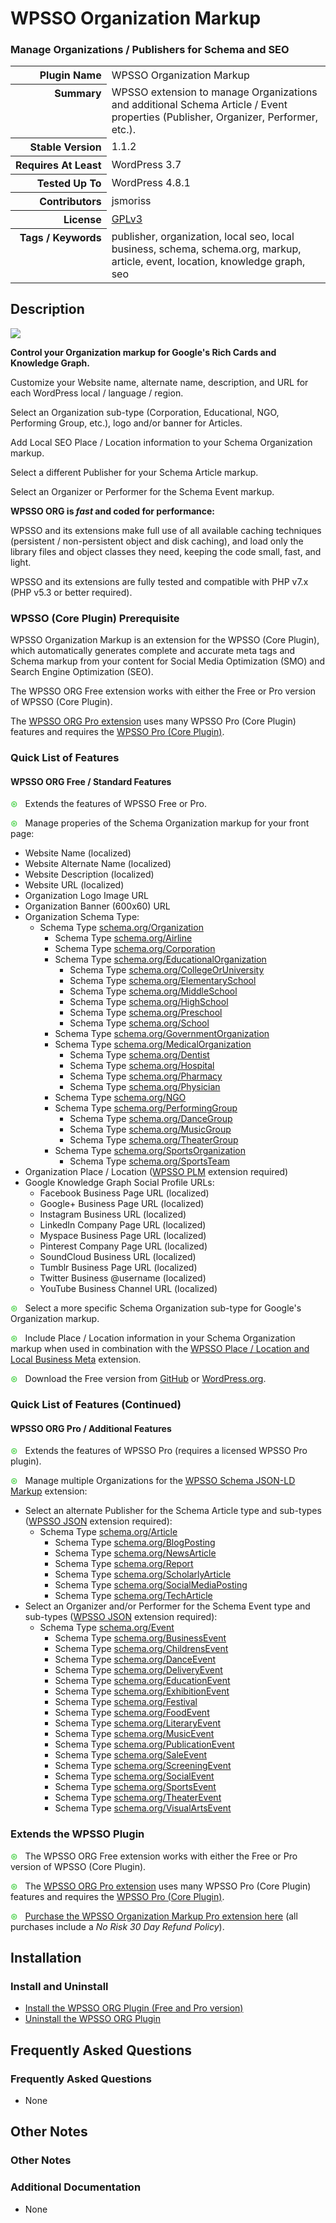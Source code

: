 <h1>WPSSO Organization Markup</h1><h3>Manage Organizations / Publishers for Schema and SEO</h3>

<table>
<tr><th align="right" valign="top" nowrap>Plugin Name</th><td>WPSSO Organization Markup</td></tr>
<tr><th align="right" valign="top" nowrap>Summary</th><td>WPSSO extension to manage Organizations and additional Schema Article / Event properties (Publisher, Organizer, Performer, etc.).</td></tr>
<tr><th align="right" valign="top" nowrap>Stable Version</th><td>1.1.2</td></tr>
<tr><th align="right" valign="top" nowrap>Requires At Least</th><td>WordPress 3.7</td></tr>
<tr><th align="right" valign="top" nowrap>Tested Up To</th><td>WordPress 4.8.1</td></tr>
<tr><th align="right" valign="top" nowrap>Contributors</th><td>jsmoriss</td></tr>
<tr><th align="right" valign="top" nowrap>License</th><td><a href="https://www.gnu.org/licenses/gpl.txt">GPLv3</a></td></tr>
<tr><th align="right" valign="top" nowrap>Tags / Keywords</th><td>publisher, organization, local seo, local business, schema, schema.org, markup, article, event, location, knowledge graph, seo</td></tr>
</table>

<h2>Description</h2>

<p><img class="readme-icon" src="https://surniaulula.github.io/wpsso-organization/assets/icon-256x256.png"></p>

<p><strong>Control your Organization markup for Google's Rich Cards and Knowledge Graph.</strong></p>

<p>Customize your Website name, alternate name, description, and URL for each WordPress local / language / region.</p>

<p>Select an Organization sub-type (Corporation, Educational, NGO, Performing Group, etc.), logo and/or banner for Articles.</p>

<p>Add Local SEO Place / Location information to your Schema Organization markup.</p>

<p>Select a different Publisher for your Schema Article markup.</p>

<p>Select an Organizer or Performer for the Schema Event markup.</p>

<p><strong>WPSSO ORG is <em>fast</em> and coded for performance:</strong></p>

<p>WPSSO and its extensions make full use of all available caching techniques (persistent / non-persistent object and disk caching), and load only the library files and object classes they need, keeping the code small, fast, and light.</p>

<p>WPSSO and its extensions are fully tested and compatible with PHP v7.x (PHP v5.3 or better required).</p>

<h3>WPSSO (Core Plugin) Prerequisite</h3>

<p>WPSSO Organization Markup is an extension for the WPSSO (Core Plugin), which automatically generates complete and accurate meta tags and Schema markup from your content for Social Media Optimization (SMO) and Search Engine Optimization (SEO).</p>

<p>The WPSSO ORG Free extension works with either the Free or Pro version of WPSSO (Core Plugin).</p>

<p>The <a href="https://wpsso.com/extend/plugins/wpsso-organization/?utm_source=wpssoorg-readme-prereq">WPSSO ORG Pro extension</a> uses many WPSSO Pro (Core Plugin) features and requires the <a href="https://wpsso.com/extend/plugins/wpsso/?utm_source=wpssoorg-readme-prereq">WPSSO Pro (Core Plugin)</a>.</p>

<h3>Quick List of Features</h3>

<h4>WPSSO ORG Free / Standard Features</h4>

<p><span style="color:#33cc33">&#x0229b;</span> &nbsp; Extends the features of WPSSO Free or Pro.</p>

<p><span style="color:#33cc33">&#x0229b;</span> &nbsp; Manage properies of the Schema Organization markup for your front page:</p>

<ul>
<li>Website Name (localized)</li>
<li>Website Alternate Name (localized)</li>
<li>Website Description (localized)</li>
<li>Website URL (localized)</li>
<li>Organization Logo Image URL</li>
<li>Organization Banner (600x60) URL</li>
<li>Organization Schema Type:

<ul>
<li>Schema Type <a href="https://schema.org/Organization">schema.org/Organization</a>

<ul>
<li>Schema Type <a href="https://schema.org/Airline">schema.org/Airline</a></li>
<li>Schema Type <a href="https://schema.org/Corporation">schema.org/Corporation</a></li>
<li>Schema Type <a href="https://schema.org/EducationalOrganization">schema.org/EducationalOrganization</a>

<ul>
<li>Schema Type <a href="https://schema.org/CollegeOrUniversity">schema.org/CollegeOrUniversity</a></li>
<li>Schema Type <a href="https://schema.org/ElementarySchool">schema.org/ElementarySchool</a></li>
<li>Schema Type <a href="https://schema.org/MiddleSchool">schema.org/MiddleSchool</a></li>
<li>Schema Type <a href="https://schema.org/HighSchool">schema.org/HighSchool</a></li>
<li>Schema Type <a href="https://schema.org/Preschool">schema.org/Preschool</a></li>
<li>Schema Type <a href="https://schema.org/School">schema.org/School</a></li>
</ul></li>
<li>Schema Type <a href="https://schema.org/GovernmentOrganization">schema.org/GovernmentOrganization</a></li>
<li>Schema Type <a href="https://schema.org/MedicalOrganization">schema.org/MedicalOrganization</a>

<ul>
<li>Schema Type <a href="https://schema.org/Dentist">schema.org/Dentist</a></li>
<li>Schema Type <a href="https://schema.org/Hospital">schema.org/Hospital</a></li>
<li>Schema Type <a href="https://schema.org/Pharmacy">schema.org/Pharmacy</a></li>
<li>Schema Type <a href="https://schema.org/Physician">schema.org/Physician</a></li>
</ul></li>
<li>Schema Type <a href="https://schema.org/NGO">schema.org/NGO</a></li>
<li>Schema Type <a href="https://schema.org/PerformingGroup">schema.org/PerformingGroup</a>

<ul>
<li>Schema Type <a href="https://schema.org/DanceGroup">schema.org/DanceGroup</a></li>
<li>Schema Type <a href="https://schema.org/MusicGroup">schema.org/MusicGroup</a></li>
<li>Schema Type <a href="https://schema.org/TheaterGroup">schema.org/TheaterGroup</a></li>
</ul></li>
<li>Schema Type <a href="https://schema.org/SportsOrganization">schema.org/SportsOrganization</a>

<ul>
<li>Schema Type <a href="https://schema.org/SportsTeam">schema.org/SportsTeam</a></li>
</ul></li>
</ul></li>
</ul></li>
<li>Organization Place / Location (<a href="https://wordpress.org/plugins/wpsso-plm/">WPSSO PLM</a> extension required) </li>
<li>Google Knowledge Graph Social Profile URLs:

<ul>
<li>Facebook Business Page URL (localized)</li>
<li>Google+ Business Page URL (localized)</li>
<li>Instagram Business URL (localized)</li>
<li>LinkedIn Company Page URL (localized)</li>
<li>Myspace Business Page URL (localized)</li>
<li>Pinterest Company Page URL (localized)</li>
<li>SoundCloud Business URL (localized)</li>
<li>Tumblr Business Page URL (localized)</li>
<li>Twitter Business @username (localized)</li>
<li>YouTube Business Channel URL (localized)</li>
</ul></li>
</ul>

<p><span style="color:#33cc33">&#x0229b;</span> &nbsp; Select a more specific Schema Organization sub-type for Google's Organization markup.</p>

<p><span style="color:#33cc33">&#x0229b;</span> &nbsp; Include Place / Location information in your Schema Organization markup when used in combination with the <a href="https://wordpress.org/plugins/wpsso-plm/">WPSSO Place / Location and Local Business Meta</a> extension.</p>

<p><span style="color:#33cc33">&#x0229b;</span> &nbsp; Download the Free version from <a href="https://surniaulula.github.io/wpsso-organization/">GitHub</a> or <a href="https://wordpress.org/plugins/wpsso-organization/">WordPress.org</a>.</p>

<h3>Quick List of Features (Continued)</h3>

<h4>WPSSO ORG Pro / Additional Features</h4>

<p><span style="color:#33cc33">&#x0229b;</span> &nbsp; Extends the features of WPSSO Pro (requires a licensed WPSSO Pro plugin).</p>

<p><span style="color:#33cc33">&#x0229b;</span> &nbsp; Manage multiple Organizations for the <a href="https://wpsso.com/extend/plugins/wpsso-schema-json-ld/">WPSSO Schema JSON-LD Markup</a> extension:</p>

<ul>
<li>Select an alternate Publisher for the Schema Article type and sub-types (<a href="https://wordpress.org/plugins/wpsso-schema-json-ld/">WPSSO JSON</a> extension required):

<ul>
<li>Schema Type <a href="https://schema.org/Article">schema.org/Article</a>

<ul>
<li>Schema Type <a href="https://schema.org/BlogPosting">schema.org/BlogPosting</a></li>
<li>Schema Type <a href="https://schema.org/NewsArticle">schema.org/NewsArticle</a></li>
<li>Schema Type <a href="https://schema.org/Report">schema.org/Report</a></li>
<li>Schema Type <a href="https://schema.org/ScholarlyArticle">schema.org/ScholarlyArticle</a></li>
<li>Schema Type <a href="https://schema.org/SocialMediaPosting">schema.org/SocialMediaPosting</a></li>
<li>Schema Type <a href="https://schema.org/TechArticle">schema.org/TechArticle</a></li>
</ul></li>
</ul></li>
<li>Select an Organizer and/or Performer for the Schema Event type and sub-types (<a href="https://wordpress.org/plugins/wpsso-schema-json-ld/">WPSSO JSON</a> extension required):

<ul>
<li>Schema Type <a href="https://schema.org/Event">schema.org/Event</a>

<ul>
<li>Schema Type <a href="https://schema.org/BusinessEvent">schema.org/BusinessEvent</a></li>
<li>Schema Type <a href="https://schema.org/ChildrensEvent">schema.org/ChildrensEvent</a></li>
<li>Schema Type <a href="https://schema.org/DanceEvent">schema.org/DanceEvent</a></li>
<li>Schema Type <a href="https://schema.org/DeliveryEvent">schema.org/DeliveryEvent</a></li>
<li>Schema Type <a href="https://schema.org/EducationEvent">schema.org/EducationEvent</a></li>
<li>Schema Type <a href="https://schema.org/ExhibitionEvent">schema.org/ExhibitionEvent</a></li>
<li>Schema Type <a href="https://schema.org/Festival">schema.org/Festival</a></li>
<li>Schema Type <a href="https://schema.org/FoodEvent">schema.org/FoodEvent</a></li>
<li>Schema Type <a href="https://schema.org/LiteraryEvent">schema.org/LiteraryEvent</a></li>
<li>Schema Type <a href="https://schema.org/MusicEvent">schema.org/MusicEvent</a></li>
<li>Schema Type <a href="https://schema.org/PublicationEvent">schema.org/PublicationEvent</a></li>
<li>Schema Type <a href="https://schema.org/SaleEvent">schema.org/SaleEvent</a></li>
<li>Schema Type <a href="https://schema.org/ScreeningEvent">schema.org/ScreeningEvent</a></li>
<li>Schema Type <a href="https://schema.org/SocialEvent">schema.org/SocialEvent</a></li>
<li>Schema Type <a href="https://schema.org/SportsEvent">schema.org/SportsEvent</a></li>
<li>Schema Type <a href="https://schema.org/TheaterEvent">schema.org/TheaterEvent</a></li>
<li>Schema Type <a href="https://schema.org/VisualArtsEvent">schema.org/VisualArtsEvent</a></li>
</ul></li>
</ul></li>
</ul>

<h3>Extends the WPSSO Plugin</h3>

<p><span style="color:#33cc33">&#x0229b;</span> &nbsp; The WPSSO ORG Free extension works with either the Free or Pro version of WPSSO (Core Plugin).</p>

<p><span style="color:#33cc33">&#x0229b;</span> &nbsp; The <a href="https://wpsso.com/extend/plugins/wpsso-organization/?utm_source=wpssoorg-readme-extends">WPSSO ORG Pro extension</a> uses many WPSSO Pro (Core Plugin) features and requires the <a href="https://wpsso.com/extend/plugins/wpsso/?utm_source=wpssoorg-readme-extends">WPSSO Pro (Core Plugin)</a>.</p>

<p><span style="color:#33cc33">&#x0229b;</span> &nbsp; <a href="https://wpsso.com/extend/plugins/wpsso-organization/?utm_source=wpssoorg-readme-purchase">Purchase the WPSSO Organization Markup Pro extension here</a> (all purchases include a <em>No Risk 30 Day Refund Policy</em>).</p>


<h2>Installation</h2>

<h3>Install and Uninstall</h3>

<ul>
<li><a href="https://wpsso.com/docs/plugins/wpsso-organization/installation/install-the-plugin/">Install the WPSSO ORG Plugin (Free and Pro version)</a></li>
<li><a href="https://wpsso.com/docs/plugins/wpsso-organization/installation/uninstall-the-plugin/">Uninstall the WPSSO ORG Plugin</a></li>
</ul>


<h2>Frequently Asked Questions</h2>

<h3>Frequently Asked Questions</h3>

<ul>
<li>None</li>
</ul>


<h2>Other Notes</h2>

<h3>Other Notes</h3>
<h3>Additional Documentation</h3>

<ul>
<li>None</li>
</ul>


